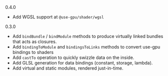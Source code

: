 0.4.0
- Add WGSL support at `@use-gpu/shader/wgsl`

0.3.0
- Add `bindBundle` / `bindModule` methods to produce virtually linked bundles that acts as closures.
- Add `bindingToModule` and `bindingsToLinks` methods to convert use-gpu bindings to shaders
- Add `castTo` operation to quickly swizzle data on the inside.
- Add GLSL generation for data bindings (constant, storage, lambda).
- Add virtual and static modules, rendered just-in-time.
